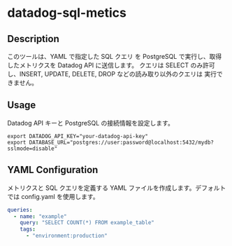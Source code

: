 # datadog-sql-metics

## Description

このツールは、YAML で指定した SQL クエリ を PostgreSQL で実行し、取得したメトリクスを Datadog API に送信します。
クエリは SELECT のみ許可 し、INSERT, UPDATE, DELETE, DROP などの読み取り以外のクエリは 実行できません。

## Usage

Datadog API キーと PostgreSQL の接続情報を設定します。

```
export DATADOG_API_KEY="your-datadog-api-key"
export DATABASE_URL="postgres://user:password@localhost:5432/mydb?sslmode=disable"
```

## YAML Configuration

メトリクスと SQL クエリを定義する YAML ファイルを作成します。デフォルトでは config.yaml を使用します。

```yaml
queries:
  - name: "example"
    query: "SELECT COUNT(*) FROM example_table"
    tags:
      - "environment:production"
```
